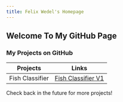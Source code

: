 ```yaml
---
title: Felix Wedel's Homepage
---
```

## Welcome To My GitHub Page

### My Projects on GitHub

| Projects | Links |
| ---------------- | ----- |
| Fish Classifier      | [Fish Classifier V1](https://wedelfelix.github.io/fishclassifier)|

Check back in the future for more projects!
